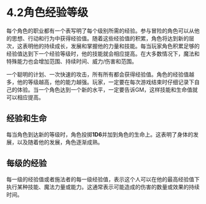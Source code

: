 # 4.2角色经验等级

每个角色的职业都有一个表写明了每个级别所需的经验。参与冒险的角色可以从他的思想、行动和行为中获得经验值。随着这些经验值的积累，角色将达到新的层次，这表明他的持续成长，发展和掌握他的力量和技能。每当玩家角色积累足够的经验值达到下一个经验等级时，他的技能就会相应提高。在大多数情况下，魔法和特殊能力也会增加范围、持续时间、威力/伤害和范围。

一个聪明的计划、一次快速的攻击，所有所有都会获得经验值。角色的经验值越多，他的等级越高，他的能力越强。玩家，一定要在每次游戏结束时仔细记录下自己的体验。当一个角色达到一个新的水平，一定要告诉GM，这样技能和生命值就可以相应提高。

## 经验和生命

每当角色到达新的等级时，角色投掷**1D6**并加到角色的生命上。这表明了身体的发展，以及随着他的发展，角色逐渐成熟。

## 每级的经验

每一级的经验值或者施法者的每一级经验值，表示这个人可以在他的最高经验值下执行某种技能、魔法力量或能力。这通常表示可能造成的伤害的数量或效果的持续时间。
